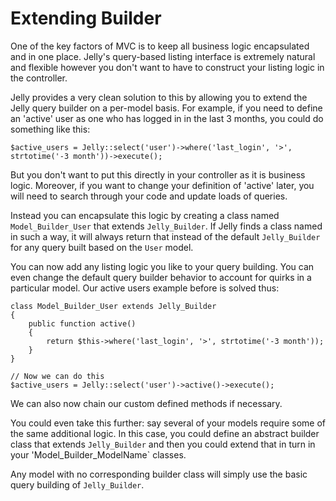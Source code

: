 # Extending Builder

One of the key factors of MVC is to keep all business logic encapsulated and in one place. Jelly's
query-based listing interface is extremely natural and flexible however you don't want to have to
construct your listing logic in the controller.

Jelly provides a very clean solution to this by allowing you to extend the Jelly query builder on a
per-model basis. For example, if you need to define an 'active' user as one who has logged in in the
last 3 months, you could do something like this:

    $active_users = Jelly::select('user')->where('last_login', '>', strtotime('-3 month'))->execute();
    
But you don't want to put this directly in your controller as it is business logic. Moreover, if you want to change
your definition of 'active' later, you will need to search through your code and update loads of queries.

Instead you can encapsulate this logic by creating a class named `Model_Builder_User` that extends `Jelly_Builder`. 
If Jelly finds a class named in such a way, it will always return that instead of the default `Jelly_Builder` for
any query built based on the `User` model.

You can now add any listing logic you like to your query building. You can even change the default query builder
behavior to account for quirks in a particular model. Our active users example before is solved thus:

    class Model_Builder_User extends Jelly_Builder
    {
    	public function active()
    	{
    		return $this->where('last_login', '>', strtotime('-3 month'));
    	}
    }
    
    // Now we can do this
    $active_users = Jelly::select('user')->active()->execute();
    
We can also now chain our custom defined methods if necessary.

You could even take this further: say several of your models require some of the same additional logic. In this case, 
you could define an abstract builder class that extends `Jelly_Builder` and then you could extend that in turn in 
your 'Model_Builder_ModelName` classes.

Any model with no corresponding builder class will simply use the basic query building of `Jelly_Builder`.
